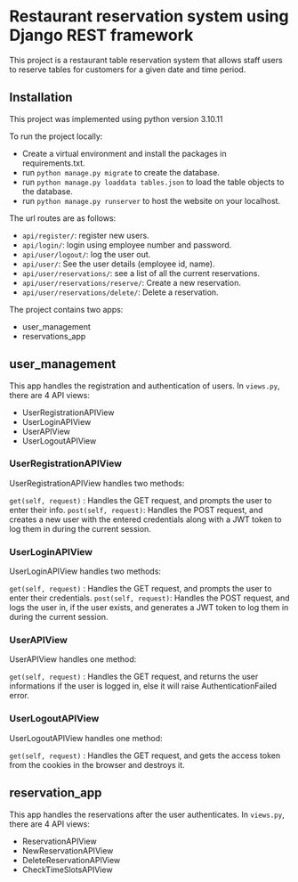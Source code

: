 # Restaurant reservation system using Django REST framework

This project is a restaurant table reservation system that allows staff users to reserve tables for customers for a given date and time period.


## Installation
This project was implemented using python version 3.10.11

To run the project locally:
- Create a virtual environment and install the packages in requirements.txt.
- run ```python manage.py migrate``` to create the database.
- run ```python manage.py loaddata tables.json``` to load the table objects to the database.
- run ```python manage.py runserver``` to host the website on your localhost.

The url routes are as follows:
- ```api/register/```: register new users.
- ```api/login/```: login using employee number and password.
- ```api/user/logout/```: log the user out.
- ```api/user/```: See the user details (employee id, name).
- ```api/user/reservations/```: see a list of all the current reservations.
- ```api/user/reservations/reserve/```: Create a new reservation.
- ```api/user/reservations/delete/```: Delete a reservation.


The project contains two apps:
- user_management
- reservations_app


## user_management

This app handles the registration and authentication of users. In ```views.py```, there are 4 API views:

- UserRegistrationAPIView
- UserLoginAPIView
- UserAPIView
- UserLogoutAPIView

### UserRegistrationAPIView

UserRegistrationAPIView handles two methods:  

```get(self, request)``` : Handles the GET request, and prompts the user to enter their info.
```post(self, request)```: Handles the POST request, and creates a new user with the entered credentials along with a JWT token to log them in during the current session.


### UserLoginAPIView

UserLoginAPIView handles two methods:  

```get(self, request)``` : Handles the GET request, and prompts the user to enter their credentials.
```post(self, request)```: Handles the POST request, and logs the user in, if the user exists, and generates a JWT token to log them in during the current session.


### UserAPIView

UserAPIView handles one method:  

```get(self, request)``` : Handles the GET request, and returns the user informations if the user is logged in, else it will raise AuthenticationFailed error.


### UserLogoutAPIView

UserLogoutAPIView handles one method:  

```get(self, request)``` : Handles the GET request, and gets the access token from the cookies in the browser and destroys it.


## reservation_app

This app handles the reservations after the user authenticates. In ```views.py```, there are 4 API views:

- ReservationAPIView
- NewReservationAPIView
- DeleteReservationAPIView
- CheckTimeSlotsAPIView

